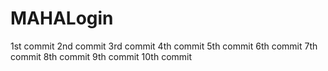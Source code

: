 # MAHALogin
1st  commit
2nd commit
3rd commit
4th commit
5th commit
6th commit
7th commit
8th commit
9th commit
10th commit



